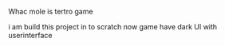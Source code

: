 Whac mole is tertro game 

i am build this project in to scratch 
now game have dark UI with userinterface

